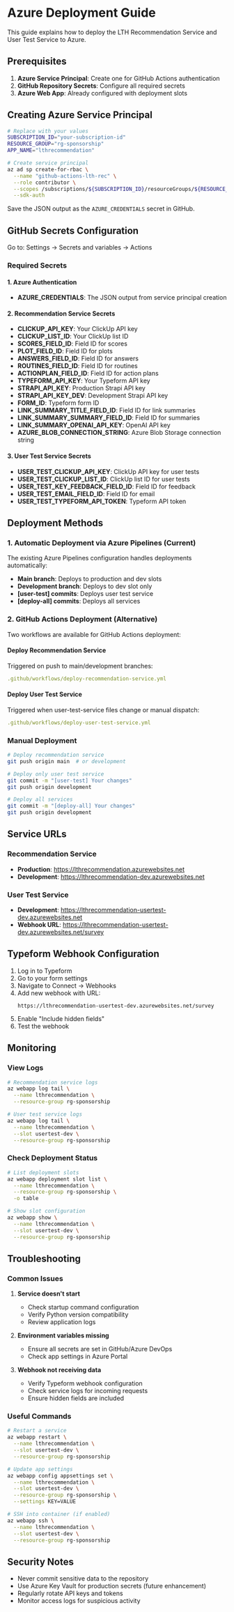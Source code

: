# Azure Deployment Guide

This guide explains how to deploy the LTH Recommendation Service and User Test Service to Azure.

## Prerequisites

1. **Azure Service Principal**: Create one for GitHub Actions authentication
2. **GitHub Repository Secrets**: Configure all required secrets
3. **Azure Web App**: Already configured with deployment slots

## Creating Azure Service Principal

```bash
# Replace with your values
SUBSCRIPTION_ID="your-subscription-id"
RESOURCE_GROUP="rg-sponsorship"
APP_NAME="lthrecommendation"

# Create service principal
az ad sp create-for-rbac \
  --name "github-actions-lth-rec" \
  --role contributor \
  --scopes /subscriptions/${SUBSCRIPTION_ID}/resourceGroups/${RESOURCE_GROUP} \
  --sdk-auth
```

Save the JSON output as the `AZURE_CREDENTIALS` secret in GitHub.

## GitHub Secrets Configuration

Go to: Settings → Secrets and variables → Actions

### Required Secrets

#### 1. Azure Authentication
- **AZURE_CREDENTIALS**: The JSON output from service principal creation

#### 2. Recommendation Service Secrets
- **CLICKUP_API_KEY**: Your ClickUp API key
- **CLICKUP_LIST_ID**: Your ClickUp list ID
- **SCORES_FIELD_ID**: Field ID for scores
- **PLOT_FIELD_ID**: Field ID for plots
- **ANSWERS_FIELD_ID**: Field ID for answers
- **ROUTINES_FIELD_ID**: Field ID for routines
- **ACTIONPLAN_FIELD_ID**: Field ID for action plans
- **TYPEFORM_API_KEY**: Your Typeform API key
- **STRAPI_API_KEY**: Production Strapi API key
- **STRAPI_API_KEY_DEV**: Development Strapi API key
- **FORM_ID**: Typeform form ID
- **LINK_SUMMARY_TITLE_FIELD_ID**: Field ID for link summaries
- **LINK_SUMMARY_SUMMARY_FIELD_ID**: Field ID for summaries
- **LINK_SUMMARY_OPENAI_API_KEY**: OpenAI API key
- **AZURE_BLOB_CONNECTION_STRING**: Azure Blob Storage connection string

#### 3. User Test Service Secrets
- **USER_TEST_CLICKUP_API_KEY**: ClickUp API key for user tests
- **USER_TEST_CLICKUP_LIST_ID**: ClickUp list ID for user tests
- **USER_TEST_KEY_FEEDBACK_FIELD_ID**: Field ID for feedback
- **USER_TEST_EMAIL_FIELD_ID**: Field ID for email
- **USER_TEST_TYPEFORM_API_TOKEN**: Typeform API token

## Deployment Methods

### 1. Automatic Deployment via Azure Pipelines (Current)

The existing Azure Pipelines configuration handles deployments automatically:

- **Main branch**: Deploys to production and dev slots
- **Development branch**: Deploys to dev slot only
- **[user-test] commits**: Deploys user test service
- **[deploy-all] commits**: Deploys all services

### 2. GitHub Actions Deployment (Alternative)

Two workflows are available for GitHub Actions deployment:

#### Deploy Recommendation Service
Triggered on push to main/development branches:
```yaml
.github/workflows/deploy-recommendation-service.yml
```

#### Deploy User Test Service
Triggered when user-test-service files change or manual dispatch:
```yaml
.github/workflows/deploy-user-test-service.yml
```

### Manual Deployment

```bash
# Deploy recommendation service
git push origin main  # or development

# Deploy only user test service
git commit -m "[user-test] Your changes"
git push origin development

# Deploy all services
git commit -m "[deploy-all] Your changes"
git push origin development
```

## Service URLs

### Recommendation Service
- **Production**: https://lthrecommendation.azurewebsites.net
- **Development**: https://lthrecommendation-dev.azurewebsites.net

### User Test Service
- **Development**: https://lthrecommendation-usertest-dev.azurewebsites.net
- **Webhook URL**: https://lthrecommendation-usertest-dev.azurewebsites.net/survey

## Typeform Webhook Configuration

1. Log in to Typeform
2. Go to your form settings
3. Navigate to Connect → Webhooks
4. Add new webhook with URL:
   ```
   https://lthrecommendation-usertest-dev.azurewebsites.net/survey
   ```
5. Enable "Include hidden fields"
6. Test the webhook

## Monitoring

### View Logs
```bash
# Recommendation service logs
az webapp log tail \
  --name lthrecommendation \
  --resource-group rg-sponsorship

# User test service logs
az webapp log tail \
  --name lthrecommendation \
  --slot usertest-dev \
  --resource-group rg-sponsorship
```

### Check Deployment Status
```bash
# List deployment slots
az webapp deployment slot list \
  --name lthrecommendation \
  --resource-group rg-sponsorship \
  -o table

# Show slot configuration
az webapp show \
  --name lthrecommendation \
  --slot usertest-dev \
  --resource-group rg-sponsorship
```

## Troubleshooting

### Common Issues

1. **Service doesn't start**
   - Check startup command configuration
   - Verify Python version compatibility
   - Review application logs

2. **Environment variables missing**
   - Ensure all secrets are set in GitHub/Azure DevOps
   - Check app settings in Azure Portal

3. **Webhook not receiving data**
   - Verify Typeform webhook configuration
   - Check service logs for incoming requests
   - Ensure hidden fields are included

### Useful Commands

```bash
# Restart a service
az webapp restart \
  --name lthrecommendation \
  --slot usertest-dev \
  --resource-group rg-sponsorship

# Update app settings
az webapp config appsettings set \
  --name lthrecommendation \
  --slot usertest-dev \
  --resource-group rg-sponsorship \
  --settings KEY=VALUE

# SSH into container (if enabled)
az webapp ssh \
  --name lthrecommendation \
  --slot usertest-dev \
  --resource-group rg-sponsorship
```

## Security Notes

- Never commit sensitive data to the repository
- Use Azure Key Vault for production secrets (future enhancement)
- Regularly rotate API keys and tokens
- Monitor access logs for suspicious activity